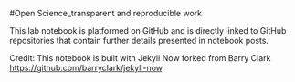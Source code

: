 #Open Science_transparent and reproducible work

This lab notebook is platformed on GitHub and is directly linked to GitHub repositories that contain further details presented in notebook posts. 

Credit: This notebook is built with Jekyll Now forked from Barry Clark https://github.com/barryclark/jekyll-now. 
